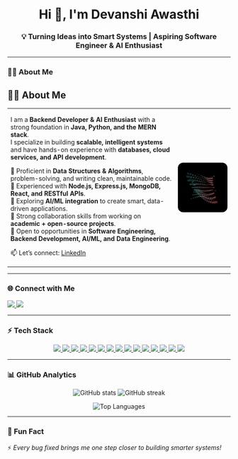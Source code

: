 <h1 align="center">Hi 👋, I'm Devanshi Awasthi</h1>
<h3 align="center">💡 Turning Ideas into Smart Systems | Aspiring Software Engineer & AI Enthusiast</h3>

---

### 👩‍💻 About Me  

## 👩‍💻 About Me  

<table width="100%">
<tr>
<td width="75%" valign="top">

I am a **Backend Developer & AI Enthusiast** with a strong foundation in **Java, Python, and the MERN stack**.  
I specialize in building **scalable, intelligent systems** and have hands-on experience with **databases, cloud services, and API development**.  

🔹 Proficient in **Data Structures & Algorithms**, problem-solving, and writing clean, maintainable code.  
🔹 Experienced with **Node.js, Express.js, MongoDB, React, and RESTful APIs**.  
🔹 Exploring **AI/ML integration** to create smart, data-driven applications.  
🔹 Strong collaboration skills from working on **academic + open-source projects**.  
🔹 Open to opportunities in **Software Engineering, Backend Development, AI/ML, and Data Engineering**.  

📫 Let’s connect: [LinkedIn](https://www.linkedin.com/in/devanshiawasthi29/)  

</td>
<td width="40%" align="center">
<img src="https://github.com/DevanshiA29/DevanshiA29/blob/main/Daily%20Art.gif?raw=true" alt="Coding GIF" align="right" width="260" style="border-radius:12px;" />
</td>
</tr>
</table>

---

### 🌐 Connect with Me  
<p align="left">
  <a href="https://www.linkedin.com/in/devanshiawasthi29/" target="_blank">
    <img src="https://img.shields.io/badge/LinkedIn-0A66C2?style=for-the-badge&logo=linkedin&logoColor=white" />
  </a>
  <a href="https://leetcode.com/u/user7966ap/" target="_blank">
    <img src="https://img.shields.io/badge/LeetCode-FFA116?style=for-the-badge&logo=leetcode&logoColor=white" />
  </a>
</p>

---

### ⚡ Tech Stack  
<p align="center">
  <a href="https://www.java.com" target="_blank" title="Java">
    <img src="https://skillicons.dev/icons?i=java" width="50"/>
  </a>
  <a href="https://www.python.org" target="_blank" title="Python">
    <img src="https://skillicons.dev/icons?i=python" width="50"/>
  </a>
  <a href="https://developer.mozilla.org/en-US/docs/Web/JavaScript" target="_blank" title="JavaScript">
    <img src="https://skillicons.dev/icons?i=javascript" width="50"/>
  </a>
  <a href="https://www.typescriptlang.org/" target="_blank" title="TypeScript">
    <img src="https://skillicons.dev/icons?i=typescript" width="50"/>
  </a>
  <a href="https://reactjs.org/" target="_blank" title="React">
    <img src="https://skillicons.dev/icons?i=react" width="50"/>
  </a>
  <a href="https://nodejs.org/" target="_blank" title="Node.js">
    <img src="https://skillicons.dev/icons?i=nodejs" width="50"/>
  </a>
  <a href="https://expressjs.com" target="_blank" title="Express.js">
    <img src="https://skillicons.dev/icons?i=express" width="50"/>
  </a>
  <a href="https://www.mongodb.com/" target="_blank" title="MongoDB">
    <img src="https://skillicons.dev/icons?i=mongodb" width="50"/>
  </a>
  <a href="https://www.mysql.com/" target="_blank" title="MySQL">
    <img src="https://skillicons.dev/icons?i=mysql" width="50"/>
  </a>
  <a href="https://tailwindcss.com/" target="_blank" title="Tailwind CSS">
    <img src="https://skillicons.dev/icons?i=tailwind" width="50"/>
  </a>
  <a href="https://aws.amazon.com/" target="_blank" title="AWS">
    <img src="https://skillicons.dev/icons?i=aws" width="50"/>
  </a>
  <a href="https://azure.microsoft.com/" target="_blank" title="Azure">
    <img src="https://skillicons.dev/icons?i=azure" width="50"/>
  </a>
  <a href="https://firebase.google.com/" target="_blank" title="Firebase">
    <img src="https://skillicons.dev/icons?i=firebase" width="50"/>
  </a>
  <a href="https://git-scm.com/" target="_blank" title="Git">
    <img src="https://skillicons.dev/icons?i=git" width="50"/>
  </a>
  <a href="https://github.com/" target="_blank" title="GitHub">
    <img src="https://skillicons.dev/icons?i=github" width="50"/>
  </a>
</p>

---

### 📊 GitHub Analytics  
<p align="center">
  <img src="https://github-readme-stats.vercel.app/api?username=DevanshiA29&show_icons=true&theme=tokyonight" alt="GitHub stats" width="49%"/>
  <img src="https://github-readme-streak-stats.herokuapp.com/?user=DevanshiA29&theme=tokyonight" alt="GitHub streak" width="49%"/>
</p>

<p align="center">
  <img src="https://github-readme-stats.vercel.app/api/top-langs?username=DevanshiA29&show_icons=true&locale=en&layout=compact&theme=tokyonight" alt="Top Languages"/>
</p>

---

### 🚀 Fun Fact  
⚡ *Every bug fixed brings me one step closer to building smarter systems!*  
